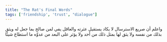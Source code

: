 ```yaml
---
title: "The Rat's Final Words"
tags: ['friendship', 'trust', "dialogue"]
---
```


 واعلم أن صريع الاسترسال لا يكاد يستقيل عثرته والعاقل يفي لمن صالح بما جعل له ويثق بذلك من نفسه ولا يثق لها بمثل ذلك من أحد ولا يؤثر على البعد من عدوِّه ما استطاع شيئًا

